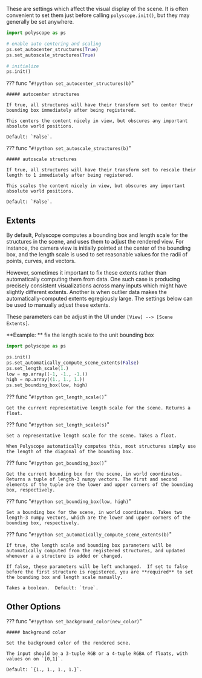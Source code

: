 These are settings which affect the visual display of the scene.  It is often convenient to set them just before calling `polyscope.init()`, but they may generally be set anywhere.


```python
import polyscope as ps

# enable auto centering and scaling
ps.set_autocenter_structures(True)
ps.set_autoscale_structures(True)

# initialize
ps.init()
```

??? func "`#!python set_autocenter_structures(b)`"
    
    ##### autocenter structures

    If true, all structures will have their transform set to center their bounding box immediately after being registered.

    This centers the content nicely in view, but obscures any important absolute world positions.

    Default: `False`.

??? func "`#!python set_autoscale_structures(b)`"
    
    ##### autoscale structures

    If true, all structures will have their transform set to rescale their length to 1 immediately after being registered.

    This scales the content nicely in view, but obscures any important absolute world positions.

    Default: `False`.

## Extents

By default, Polyscope computes a bounding box and length scale for the structures in the scene, and uses them to adjust the rendered view. For instance, the camera view is initially pointed at the center of the bounding box, and the length scale is used to set reasonable values for the radii of points, curves, and vectors.

However, sometimes it important to fix these extents rather than automatically computing them from data. One such case is producing precisely consistent visualizations across many inputs which might have slightly different extents. Another is when outlier data makes the automatically-computed extents egregiously large. The settings below can be used to manually adjust these extents.

These parameters can be adjust in the UI under `[View] --> [Scene Extents]`.

**Example: ** fix the length scale to the unit bounding box
```python
import polyscope as ps

ps.init()
ps.set_automatically_compute_scene_extents(False)
ps.set_length_scale(1.)
low = np.array((-1, -1., -1.)) 
high = np.array((1., 1., 1.))
ps.set_bounding_box(low, high)
```

??? func "`#!python get_length_scale()`"

    Get the current representative length scale for the scene. Returns a float.

??? func "`#!python set_length_scale(s)`"

    Set a representative length scale for the scene. Takes a float.

    When Polyscope automatically computes this, most structures simply use the length of the diagonal of the bounding box.

??? func "`#!python get_bounding_box()`"

    Get the current bounding box for the scene, in world coordinates. Returns a tuple of length-3 numpy vectors. The first and second elements of the tuple are the lower and upper corners of the bounding box, respectively.

??? func "`#!python set_bounding_box(low, high)`"

    Set a bounding box for the scene, in world coordinates. Takes two length-3 numpy vectors, which are the lower and upper corners of the bounding box, respectively.
  
??? func "`#!python set_automatically_compute_scene_extents(b)`"

    If true, the length scale and bounding box parameters will be automatically computed from the registered structures, and updated whenever a a structure is added or changed.

    If false, these parameters will be left unchanged.  If set to false before the first structure is registered, you are **required** to set the bounding box and length scale manually.

    Takes a boolean.  Default: `true`.

## Other Options

??? func "`#!python set_background_color(new_color)`"

    ##### background color

    Set the background color of the rendered scne.

    The input should be a 3-tuple RGB or a 4-tuple RGBA of floats, with values on on `[0,1]`.

    Default: `{1., 1., 1., 1.}`.

